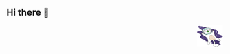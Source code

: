 <!--![gato burro voando no espaço de capacete gif](/kity_space.gif) !-->

<p align="left">
 
 ## Hi there 👋

</p>

<p align="right">
 <img src="/kity_space.gif" alt="gato%20burro%20no%20espaço" width="60px" height="50px" position="relative"/>
</p>


</div>

<!--
**ddr669/ddr669** is a ✨ _special_ ✨ repository because its `README.md` (this file) appears on your GitHub profile.

Here are some ideas to get you started:

- 🔭 I’m currently working on ...
- 🌱 I’m currently learning ...
- 👯 I’m looking to collaborate on ...
- 🤔 I’m looking for help with ...
- 💬 Ask me about ...
- 📫 How to reach me: ...
- 😄 Pronouns: ...
- ⚡ Fun fact: ...
-->
